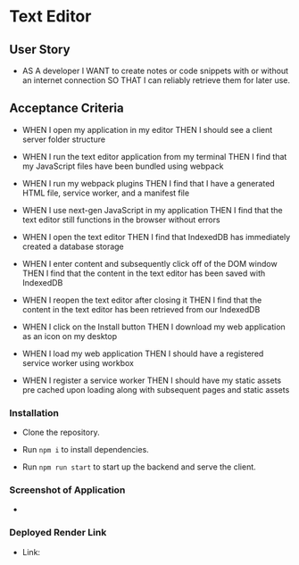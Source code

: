 # Text Editor 

## User Story

* AS A developer I WANT to create notes or code snippets with or without an internet connection SO THAT I can reliably retrieve them for later use.

## Acceptance Criteria

* WHEN I open my application in my editor THEN I should see a client server folder structure

* WHEN I run the text editor application from my terminal THEN I find that my JavaScript files have been bundled using webpack

* WHEN I run my webpack plugins THEN I find that I have a generated HTML file, service worker, and a manifest file

* WHEN I use next-gen JavaScript in my application THEN I find that the text editor still functions in the browser without errors

* WHEN I open the text editor THEN I find that IndexedDB has immediately created a database storage

* WHEN I enter content and subsequently click off of the DOM window THEN I find that the content in the text editor has been saved with IndexedDB

* WHEN I reopen the text editor after closing it THEN I find that the content in the text editor has been retrieved from our IndexedDB

* WHEN I click on the Install button THEN I download my web application as an icon on my desktop

* WHEN I load my web application THEN I should have a registered service worker using workbox

* WHEN I register a service worker THEN I should have my static assets pre cached upon loading along with subsequent pages and static assets

### Installation

* Clone the repository.

* Run `npm i` to install dependencies.

* Run `npm run start` to start up the backend and serve the client.

### Screenshot of Application

* 

### Deployed Render Link

* Link: 